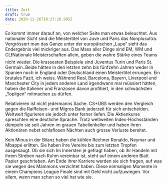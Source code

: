 ```yaml
---
title: Zeit
draft: true
date: 2020-12-26T10:27:26.995Z
---
```

Es kommt immer darauf an, von welcher Seite man etwas beleuchtet. Aus nationaler Sicht sind die Meistertitel von Juve und Paris das Nonplusultra. Vergrössert man das Ganze unter der europäischen „Lupe“ sieht das Endergebnis viel mickriger aus. Das Mass aller Dinge sind EM, WM und CL❗️Nationale Meisterschaften allein, geben die wahre Stärke eines Teams nicht wieder. Die krassesten Beispiele sind Juventus Turin und Paris St. Germain..Beide hätten in den letzten zehn bis fünfzehn Jahren weder in Spanien noch in England oder Deutschland einen Meistertitel errungen. Ein brutales Fazit, ich weiss. Während Real, Barcelona, Bayern, Liverpool und Manchester City in jedem anderen Land irgendwann mal reüssiert hätten, haben die Italiener und Franzosen davon profitiert, in den schwächsten „Topligen“ mitmachen zu dürfen.

Relativieren ist nicht jedermanns Sache. CS+UBS werden den Vergleich gegen die Raiffeisen- und Migros Bank jederzeit für sich entscheiden. Weltweit figurieren sie jedoch unter ferner liefen. Die Aktienkurse spreschten eine deutliche Sprache. Trotz weltweiten Index-Höchsständen dümpeln sie seit Jahren im grauen Tabellenkeller und haben ihren Aktionären nebst schlaflosen Nächten auch grosse Verluste bereitet.

Kein Minus in der Bilanz haben die kühlen Rechner Ronaldo, Neymar und Mbappé erlitten. Sie haben ihre Vereine bis zum letzten Tropfen ausgesaugt. Ob sie sich Im Innersten je gefragt haben, ob ihr Handeln mit ihrem Streben nach Ruhm vereinbar ist, steht auf einem anderen Blatt Papier geschrieben. Am Ende ihrer Karriere werden sie sich fragen, auf was sie wegen des Mammons verzichtet haben. Diese einmaligen Momente in einem Champions League Finale sind mit Geld nicht aufzuwiegen. Vor allem, wenn man schon so viel hat wie sie.